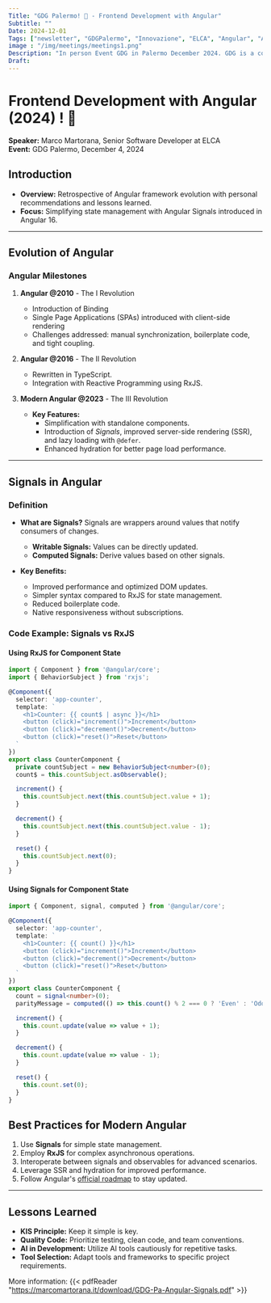 ```yaml
---
Title: "GDG Palermo! 🚀 - Frontend Development with Angular"
Subtitle: ""
Date: 2024-12-01
Tags: ["newsletter", "GDGPalermo", "Innovazione", "ELCA", "Angular", "AI", "Kubernetes", "Sviluppo", "Palermo"]
image : "/img/meetings/meetings1.png"
Description: "In person Event GDG in Palermo December 2024. GDG is a community-driven event that brings the latest innovations from Google I/O directly to developers worldwide."
Draft: 
---
```


# Frontend Development with Angular (2024) ! 🚀
**Speaker:** Marco Martorana, Senior Software Developer at ELCA  
**Event:** GDG Palermo, December 4, 2024  

## Introduction

- **Overview:** Retrospective of Angular framework evolution with personal recommendations and lessons learned.  
- **Focus:** Simplifying state management with Angular Signals introduced in Angular 16.  

---

## **Evolution of Angular**

### Angular Milestones

1. **Angular @2010** - The I Revolution
    - Introduction of Binding
    - Single Page Applications (SPAs) introduced with client-side rendering
    - Challenges addressed: manual synchronization, boilerplate code, and tight coupling.

2. **Angular @2016** - The II Revolution
    - Rewritten in TypeScript.
    - Integration with Reactive Programming using RxJS.

3. **Modern Angular @2023** - The III Revolution
   - **Key Features:** 
     - Simplification with standalone components.
     - Introduction of *Signals*, improved server-side rendering (SSR), and lazy loading with `@defer`.
     - Enhanced hydration for better page load performance.

---

## **Signals in Angular**

### Definition

- **What are Signals?**
  Signals are wrappers around values that notify consumers of changes.  
  - **Writable Signals:** Values can be directly updated.
  - **Computed Signals:** Derive values based on other signals.

- **Key Benefits:**
  - Improved performance and optimized DOM updates.
  - Simpler syntax compared to RxJS for state management.
  - Reduced boilerplate code.
  - Native responsiveness without subscriptions.

### Code Example: Signals vs RxJS

#### Using RxJS for Component State

```typescript
import { Component } from '@angular/core';
import { BehaviorSubject } from 'rxjs';

@Component({
  selector: 'app-counter',
  template: `
    <h1>Counter: {{ count$ | async }}</h1>
    <button (click)="increment()">Increment</button>
    <button (click)="decrement()">Decrement</button>
    <button (click)="reset()">Reset</button>
  `
})
export class CounterComponent {
  private countSubject = new BehaviorSubject<number>(0);
  count$ = this.countSubject.asObservable();

  increment() {
    this.countSubject.next(this.countSubject.value + 1);
  }

  decrement() {
    this.countSubject.next(this.countSubject.value - 1);
  }

  reset() {
    this.countSubject.next(0);
  }
}
```

#### Using Signals for Component State

```typescript
import { Component, signal, computed } from '@angular/core';

@Component({
  selector: 'app-counter',
  template: `
    <h1>Counter: {{ count() }}</h1>
    <button (click)="increment()">Increment</button>
    <button (click)="decrement()">Decrement</button>
    <button (click)="reset()">Reset</button>
  `
})
export class CounterComponent {
  count = signal<number>(0);
  parityMessage = computed(() => this.count() % 2 === 0 ? 'Even' : 'Odd');

  increment() {
    this.count.update(value => value + 1);
  }

  decrement() {
    this.count.update(value => value - 1);
  }

  reset() {
    this.count.set(0);
  }
}
```


## **Best Practices for Modern Angular**

1. Use **Signals** for simple state management.
2. Employ **RxJS** for complex asynchronous operations.
3. Interoperate between signals and observables for advanced scenarios.
4. Leverage SSR and hydration for improved performance.
5. Follow Angular's [official roadmap](https://angular.dev/roadmap) to stay updated.

---

## **Lessons Learned**

- **KIS Principle:** Keep it simple is key.  
- **Quality Code:** Prioritize testing, clean code, and team conventions.  
- **AI in Development:** Utilize AI tools cautiously for repetitive tasks.  
- **Tool Selection:** Adapt tools and frameworks to specific project requirements.

More information:
{{< pdfReader "https://marcomartorana.it/download/GDG-Pa-Angular-Signals.pdf" >}}